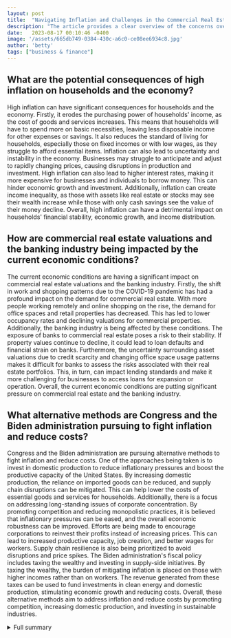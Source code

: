 ```yaml
---
layout: post
title:  "Navigating Inflation and Challenges in the Commercial Real Estate Industry"
description: "The article provides a clear overview of the concerns over inflation and the challenges in the commercial real estate industry, but it can be improved by providing more specific examples and data to support its claims. It also lacks analysis on the potential impact of the Biden administration's fiscal policies on inflation and the economy. Nevertheless, it offers a comprehensive understanding of the current economic landscape."
date:   2023-08-17 00:10:46 -0400
image: '/assets/665db749-0384-430c-a6c0-ce08ee6934c8.jpg'
author: 'betty'
tags: ["business & finance"]
---
```


## What are the potential consequences of high inflation on households and the economy?
High inflation can have significant consequences for households and the economy. Firstly, it erodes the purchasing power of households' income, as the cost of goods and services increases. This means that households will have to spend more on basic necessities, leaving less disposable income for other expenses or savings. It also reduces the standard of living for households, especially those on fixed incomes or with low wages, as they struggle to afford essential items. Inflation can also lead to uncertainty and instability in the economy. Businesses may struggle to anticipate and adjust to rapidly changing prices, causing disruptions in production and investment. High inflation can also lead to higher interest rates, making it more expensive for businesses and individuals to borrow money. This can hinder economic growth and investment. Additionally, inflation can create income inequality, as those with assets like real estate or stocks may see their wealth increase while those with only cash savings see the value of their money decline. Overall, high inflation can have a detrimental impact on households' financial stability, economic growth, and income distribution.

## How are commercial real estate valuations and the banking industry being impacted by the current economic conditions?
The current economic conditions are having a significant impact on commercial real estate valuations and the banking industry. Firstly, the shift in work and shopping patterns due to the COVID-19 pandemic has had a profound impact on the demand for commercial real estate. With more people working remotely and online shopping on the rise, the demand for office spaces and retail properties has decreased. This has led to lower occupancy rates and declining valuations for commercial properties. Additionally, the banking industry is being affected by these conditions. The exposure of banks to commercial real estate poses a risk to their stability. If property values continue to decline, it could lead to loan defaults and financial strain on banks. Furthermore, the uncertainty surrounding asset valuations due to credit scarcity and changing office space usage patterns makes it difficult for banks to assess the risks associated with their real estate portfolios. This, in turn, can impact lending standards and make it more challenging for businesses to access loans for expansion or operation. Overall, the current economic conditions are putting significant pressure on commercial real estate and the banking industry.

## What alternative methods are Congress and the Biden administration pursuing to fight inflation and reduce costs?
Congress and the Biden administration are pursuing alternative methods to fight inflation and reduce costs. One of the approaches being taken is to invest in domestic production to reduce inflationary pressures and boost the productive capacity of the United States. By increasing domestic production, the reliance on imported goods can be reduced, and supply chain disruptions can be mitigated. This can help lower the costs of essential goods and services for households. Additionally, there is a focus on addressing long-standing issues of corporate concentration. By promoting competition and reducing monopolistic practices, it is believed that inflationary pressures can be eased, and the overall economic robustness can be improved. Efforts are being made to encourage corporations to reinvest their profits instead of increasing prices. This can lead to increased productive capacity, job creation, and better wages for workers. Supply chain resilience is also being prioritized to avoid disruptions and price spikes. The Biden administration's fiscal policy includes taxing the wealthy and investing in supply-side initiatives. By taxing the wealthy, the burden of mitigating inflation is placed on those with higher incomes rather than on workers. The revenue generated from these taxes can be used to fund investments in clean energy and domestic production, stimulating economic growth and reducing costs. Overall, these alternative methods aim to address inflation and reduce costs by promoting competition, increasing domestic production, and investing in sustainable industries.

<details>
  <summary>Full summary</summary>
Minutes released from the Federal Reserve's July meeting reveal concern over inflation and potential rate hikes, as well as uncertainty about the future direction of policy. Federal Reserve officials expressed concern over the pace of inflation and the need for further rate hikes. During the July meeting, a quarter-percentage-point rate hike was decided upon, as most members worried that the fight against inflation was not over. The Fed's key borrowing level reached the highest level in over 22 years, causing caution to be expressed about future policy decisions. There is considerable uncertainty about the future direction of policy, with mixed views on the impact of previous rate hikes on the economy. Additionally, there is an expectation of a slowdown in the economy and a rise in unemployment.<br><br>Inflation, defined as a rise in the general price level, has become a topic of discussion. Prices of many goods and services must be increasing for inflation to occur. There are various ways to measure inflation, including using the GDP Deflator, the CPI Index, or the PCE Price Index. Demand-Pull Inflation occurs when aggregate demand rises more rapidly than an economy's productive capacity. On the other hand, Cost-Push Inflation occurs when prices of production process inputs increase. Rapid wage increases or rising raw material prices can cause Cost-Push Inflation.<br><br>Another factor contributing to inflation is the COVID-19 pandemic, which has caused an unconventional recession. The recovery from this recession is expected to be atypical. The administration is closely monitoring inflation as a risk, as it can hurt households when wages do not increase. Inflation can also be a sign of an economy operating below its capacity. Prior to the pandemic, inflation was weaker than target, and it fell further during the pandemic. However, measured inflation is expected to increase in the next several months due to three temporary factors: base effects, supply chain disruptions, and pent-up demand. Base effects are distorting the understanding of near-term trend inflation, while supply chain disruptions and misalignments are raising production costs. Additionally, pent-up demand for services could lead to higher prices. Inflation expectations are considered a key determinant of lasting price pressures and are being closely monitored. As the economy moves from shutdown to post-pandemic, higher inflationary expectations may be generated.<br><br>The commercial real estate industry is also facing challenges, with lower occupancy rates and changes in work and shopping patterns. Office and retail property valuations are falling, and banking stress is adding to the woes of the industry. Short-sellers are betting against commercial landlords, and the exposure of banks to commercial real estate is impacting banking stability. Price growth is slowing and declining in some asset classes, and private lending to the industry is slowing down. Banking turmoil is leading to tighter lending standards and difficulty in getting loans. There is uncertainty about asset valuations due to credit scarcity, and a fundamental shift in office space usage is impacting demand. The retail sector is also facing challenges, and economists are forecasting a recession and elevated inflation. The majority of economists expect inflation to remain above 4%, and there is an expectation of a recession sometime this year. The banking industry meltdown could potentially lead to a recession.<br><br>Financial conditions have tightened as central banks continue to hike interest rates. The risks to financial stability have increased substantially in the highly uncertain global environment. Major issues facing financial systems include inflation at multi-decade highs, deteriorating economic outlooks, and persistent geopolitical risks. Central banks are accelerating monetary policy tightening to avoid inflation becoming entrenched. Financial vulnerabilities are elevated for governments and nonbank financial institutions due to mounting debt and stretched balance sheets. Market liquidity has deteriorated across key asset classes, increasing the risk of rapid, disorderly repricing of risk. Global markets are showing strains as investors become more risk-averse amid economic and policy uncertainty. Financial asset prices have fallen due to tightening monetary policy, deteriorating economic outlooks, and stress in nonbank financial institutions. Bond yields are rising broadly across credit ratings, with borrowing costs for many countries and companies reaching decade-high levels. Risks are growing in the property sector due to rising mortgage rates and tightening lending standards. Emerging markets face risks including high external borrowing costs, stubbornly high inflation, and volatile commodity markets. Frontier markets, in particular, are facing severe strains due to tightening financial conditions, deteriorating fundamentals, and high exposure to commodity price volatility. Foreign investors are pulling back from emerging markets, impacting bond issuance and funding. Global banks may face capital requirements breaches in the event of a global recession and tight financial conditions. The challenging macroeconomic environment is putting pressure on the global corporate sector, with widening credit spreads and eroding corporate profits. Central banks must take decisive action to bring inflation back to target and communicate policy decisions clearly. Exchange rate flexibility can help countries adjust to different monetary policy actions, with intervention as a potential tool. Emerging and frontier markets should engage early with creditors to reduce debt risks, and coordination is necessary in cases of distress. Policymakers should adjust macroprudential tools to address pockets of risk and strike a balance between containing threats and avoiding disorderly financial conditions.<br><br>In response to concerns over inflation, Congress and the Biden administration are pursuing alternative methods to fight inflation and reduce costs of essentials. These methods include investing in domestic production to reduce inflationary pressures and boosting the United States' productive capacity. There is also a focus on tackling long-standing issues of corporate concentration, which would ease inflationary pressures and improve economic robustness. There are calls for corporations to shift their focus from increasing prices to reinvesting profits, as well as efforts to shore up supply chains and improve job quality. The burden of mitigating inflation should be placed on the top income distribution, as there is no evidence that workers' wages are causing high inflation. There is no correlation between price inflation and wage growth by industry, and wage growth is trailing behind inflation for many workers. Real wages have been stagnant for decades for all but the highest-earning households. The profits of S&P 500 companies and earnings of CEOs are outpacing inflation, and there is a call for companies to use their profits to expand productive capacity and pay workers better. However, corporate executives are executing stock buybacks at historic levels, benefiting executives and wealthy investors. This raises questions about value extraction through stock buybacks compared to value creation through reinvesting profits. The Federal Reserve is raising interest rates to bring down inflation, but higher interest rates disproportionately affect workers and may lead to mass unemployment. The suggested unemployment rate of 10% to bring down inflation would disproportionately impact marginalized groups. The fiscal policy under the Biden administration is focused on taxing the wealthy and investing in supply-side initiatives. The Inflation Reduction Act addresses inflation through tax enforcement and investment in clean energy. It proposes a 1% tax on stock buybacks to incentivize corporations to invest in workers. Investments in clean energy are expected to stimulate domestic production and lower consumer prices. The CHIPS and Science Act makes supply-side investments in domestic manufacturing and research and development. These actions aim to enhance domestic production and safeguard employment and workers' wages.<br><br>This comprehensive overview highlights the concerns over inflation and the uncertainty in policy direction. It brings together insights from the main source, as well as additional sources that provide context to the events. The impact of inflation, the challenges in the commercial real estate industry, the tightening financial conditions, and the alternative methods to fight inflation are all important factors to consider in understanding the current economic landscape. As policymakers navigate this complex environment, clear communication and decisive action will be crucial in addressing the risks and ensuring stability in the economy.
</details>
